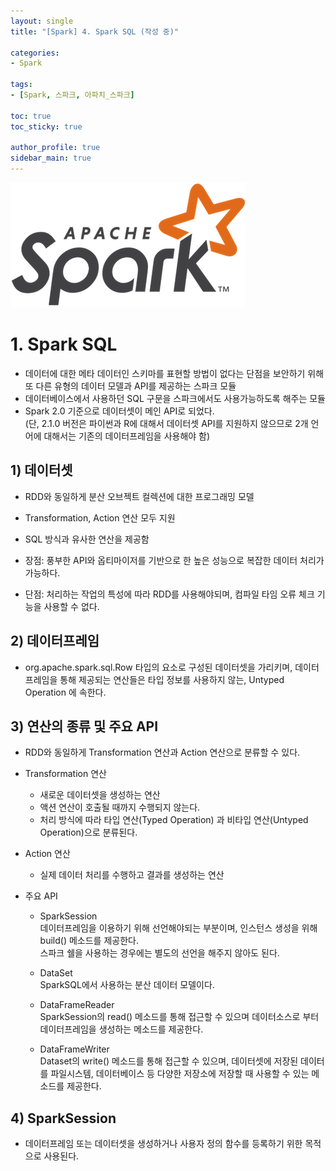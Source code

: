 ```yaml
---
layout: single
title: "[Spark] 4. Spark SQL (작성 중)"

categories:
- Spark

tags:
- [Spark, 스파크, 아파치_스파크]

toc: true
toc_sticky: true

author_profile: true
sidebar_main: true
---
```


![Spark](/assets/images/blog_template/spark.jpg)

# 1. Spark SQL
- 데이터에 대한 메타 데이터인 스키마를 표현할 방법이 없다는 단점을 보안하기 위해 또 다른 유형의 데이터 모델과 API를 제공하는 스파크 모듈
- 데이터베이스에서 사용하던 SQL 구문을 스파크에서도 사용가능하도록 해주는 모듈
- Spark 2.0 기준으로 데이터셋이 메인 API로 되었다. <br>
  (단, 2.1.0 버전은 파이썬과 R에 대해서 데이터셋 API를 지원하지 않으므로 2개 언어에 대해서는 기존의 데이터프레임을 사용해야 함)

## 1) 데이터셋
- RDD와 동일하게 분산 오브젝트 컬렉션에 대한 프로그래밍 모델
- Transformation, Action 연산 모두 지원
- SQL 방식과 유사한 연산을 제공함

- 장점: 풍부한 API와 옵티마이저를 기반으로 한 높은 성능으로 복잡한 데이터 처리가 가능하다. 
- 단점: 처리하는 작업의 특성에 따라 RDD를 사용해야되며, 컴파일 타임 오류 체크 기능을 사용할 수 없다.

## 2) 데이터프레임
- org.apache.spark.sql.Row 타입의 요소로 구성된 데이터셋을 가리키며, 데이터프레임을 통해 제공되는 연산들은 타입 정보를 사용하지 않는, Untyped Operation 에 속한다.

## 3) 연산의 종류 및 주요 API
- RDD와 동일하게 Transformation 연산과 Action 연산으로 분류할 수 있다.

- Transformation 연산
  - 새로운 데이터셋을 생성하는 연산
  - 액션 연산이 호출될 때까지 수행되지 않는다.
  - 처리 방식에 따라 타입 연산(Typed Operation) 과 비타입 연산(Untyped Operation)으로 분류된다.

- Action 연산
  - 실제 데이터 처리를 수행하고 결과를 생성하는 연산

- 주요 API
  - SparkSession <br>
    데이터프레임을 이용하기 위해 선언해야되는 부분이며, 인스턴스 생성을 위해 build() 메소드를 제공한다.<br>
    스파크 쉘을 사용하는 경우에는 별도의 선언을 해주지 않아도 된다.

  - DataSet <br>
    SparkSQL에서 사용하는 분산 데이터 모델이다.

  - DataFrameReader <br>
    SparkSession의 read() 메소드를 통해 접근할 수 있으며 데이터소스로 부터 데이터프레임을 생성하는 메소드를 제공한다.

  - DataFrameWriter <br>
    Dataset의 write() 메소드를 통해 접근할 수 있으며, 데이터셋에 저장된 데이터를 파일시스템, 데이터베이스 등 다양한 저장소에 저장할 때 사용할 수 있는 메소드를 제공한다.

## 4) SparkSession
- 데이터프레임 또는 데이터셋을 생성하거나 사용자 정의 함수를 등록하기 위한 목적으로 사용된다.



